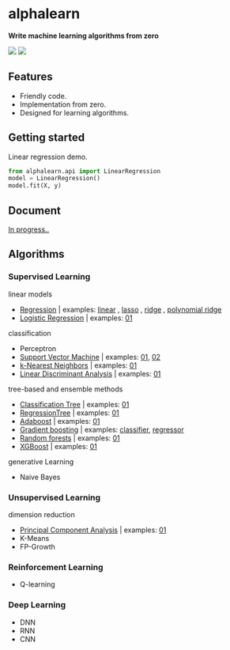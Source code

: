 # alphalearn
**Write machine learning algorithms from zero**

![](https://img.shields.io/badge/python-3.5+-blue.svg)
![](http://progressed.io/bar/18?)

## Features
- Friendly code.
- Implementation from zero.
- Designed for learning algorithms.

## Getting started
Linear regression demo.

```python
from alphalearn.api import LinearRegression
model = LinearRegression()
model.fit(X, y)
```

## Document
[In progress..](https://byzhi.github.io/alphalearn/) 

## Algorithms

### Supervised Learning
linear models

- [Regression](./alphalearn/supervised/regression.py)
 | examples: [linear](./examples/example_LinearRegression.py)
, [lasso](./examples/example_LassoRegression.py)
, [ridge](./examples/example_RidgeRegression.py)
, [polynomial ridge](./examples/example_PolynomialRidgeRegression.py)
- [Logistic Regression](./alphalearn/supervised/logistic_regression.py) | examples: [01](./examples/example_LogisticRegression.py)

classification

- Perceptron
- [Support Vector Machine](./alphalearn/supervised/support_vector_machine.py) | examples: [01](./examples/example_svm.py), [02](./examples/example_svm_02.py)
- [k-Nearest Neighbors](./alphalearn/supervised/k_nearest_neighbors.py) | examples: [01](./examples/example_KNeighborsClassifier.py)
- [Linear Discriminant Analysis](./alphalearn/supervised/linear_discriminant_analysis.py) | examples: [01](./examples/example_PCA_LDA.py)


tree-based and ensemble methods

- [Classification Tree](./alphalearn/supervised/decision_tree.py) | examples: [01](./examples/example_ClassificationTree.py)
- [RegressionTree](./alphalearn/supervised/decision_tree.py) | examples: [01](./examples/example_RegressionTree.py)
- [Adaboost](./alphalearn/supervised/adaboost.py) | examples: [01](./examples/example_Adaboost.py)
- [Gradient boosting](./alphalearn/supervised/gradient_boosting.py) | examples: [classifier](./examples/example_GradientBoostingClassifier.py), [regressor](./examples/example_GradientBoostingRegressor.py)
- [Random forests](./alphalearn/supervised/random_forest.py) | examples: [01](./examples/example_RandomForestClassifier.py)
- [XGBoost](./alphalearn/supervised/xgboost.py) | examples: [01](./examples/example_XGBoost.py)

generative Learning

- Naive Bayes

### Unsupervised Learning

dimension reduction

- [Principal Component Analysis](./alphalearn/unsupervised/principal_component_analysis.py) | examples: [01](./examples/example_PCA_LDA.py)
-  K-Means
-  FP-Growth

### Reinforcement Learning
- Q-learning

### Deep Learning
- DNN
- RNN
- CNN
